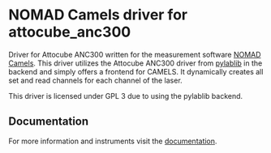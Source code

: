# NOMAD Camels driver for attocube_anc300

Driver for Attocube ANC300 written for the measurement software [NOMAD Camels](https://fau-lap.github.io/NOMAD-CAMELS/).
This driver utilizes the Attocube ANC300 driver from [pylablib](https://pylablib.readthedocs.io/en/stable/devices/Attocube.html) in the backend and simply offers a frontend for CAMELS. It dynamically creates all set and read channels for each channel of the laser.

This driver is licensed under GPL 3 due to using the pylablib backend.


## Documentation

For more information and instruments visit the [documentation](https://fau-lap.github.io/NOMAD-CAMELS/doc/instruments/instruments.html).